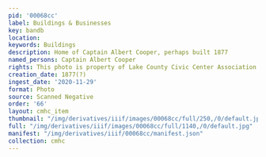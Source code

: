 ```yaml
---
pid: '00068cc'
label: Buildings & Businesses
key: bandb
location: 
keywords: Buildings
description: Home of Captain Albert Cooper, perhaps built 1877
named_persons: Captain Albert Cooper
rights: This photo is property of Lake County Civic Center Association.
creation_date: 1877(?)
ingest_date: '2020-11-29'
format: Photo
source: Scanned Negative
order: '66'
layout: cmhc_item
thumbnail: "/img/derivatives/iiif/images/00068cc/full/250,/0/default.jpg"
full: "/img/derivatives/iiif/images/00068cc/full/1140,/0/default.jpg"
manifest: "/img/derivatives/iiif/00068cc/manifest.json"
collection: cmhc
---
```

